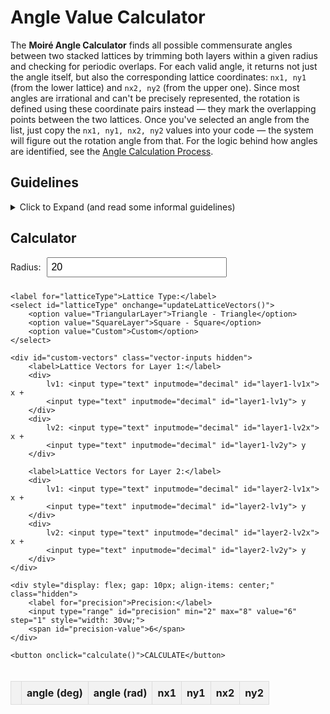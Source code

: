 <style>
    .input-form {
        display: flex;
        flex-direction: column;
        gap: 10px;
        margin-bottom: 20px;
    }

    input,
    select,
    button {
        font-size: 16px;
        padding: 5px;
    }

    button {
        cursor: pointer;
        background-color: rgb(41, 128, 185);
        color: white;
        border: none;
        padding: 10px;
    }

    table {
        width: 100%;
        border-collapse: collapse;
        margin-top: 20px;
    }

    th,
    td {
        padding: 8px;
        text-align: center;
        border: 1px solid #ddd;
    }

    thead {
        background-color: #f2f2f2;
    }

    .hidden {
        display: none;
    }

    .vector-inputs input {
        width: 80px;
        margin: 5px;
    }

    #end,
    #start {
        border: 1px solid #000;
        border-radius: 5px;
        padding: 8px;
        width: 100px;
        font-size: 16px;
    }
</style>








# Angle Value Calculator

The **Moiré Angle Calculator** finds all possible commensurate angles between two stacked lattices by trimming both layers within a given radius and checking for periodic overlaps. For each valid angle, it returns not just the angle itself, but also the corresponding lattice coordinates: `nx1, ny1` (from the lower lattice) and `nx2, ny2` (from the upper one). Since most angles are irrational and can't be precisely represented, the rotation is defined using these coordinate pairs instead — they mark the overlapping points between the two lattices. Once you've selected an angle from the list, just copy the `nx1, ny1, nx2, ny2` values into your code — the system will figure out the rotation angle from that. For the logic behind how angles are identified, see the [Angle Calculation Process](angle_calculation_process.md).

## Guidelines

<details>
    <summary>Click to Expand (and read some informal guidelines)</summary>

    <ul>
        <li>
          You must choose a <strong>radius</strong> which defines the size of the circular region around the origin. Both upper and lower lattices are cut using this radius.
        </li>
      
        <li>
          <strong>Currently supported systems</strong>:
          <ul>
            <li>Triangular on triangular.</li>
            <li>Square on square.</li>
            <li>
              A <strong>custom mode</strong> allows arbitrary lattice vectors for each layer. This is experimental and <strong>not reliable</strong> — results may include:
              <ul>
                <li>Wrong or nonsensical outputs.</li>
                <li>UI freezing or crashing.</li>
                <li>Unexpected behavior.</li>
              </ul>
              But if you're feeling lucky (or brave), and you believe the setup (as described in <a href="angle_calculation_process.md">Angle Calculation Process</a>) <em>should</em> give meaningful results, here are some patterns that <em>might</em> work:
              <ol>
                <li>Both lattice angles are exact divisors of 360°</li>
                <li>Both layers are identical (same vectors)</li>
                <li>If 2 is broken, at least one layer's vectors are integer multiples of the other</li>
              </ol>
              Even then, <strong>no guarantee</strong> that the angles found are correct or meaningful — use at your own risk. After all, uncertainty is the fuel of research, right? 😉
            </li>
          </ul>
        </li>
      
        <li><strong>Larger radius → more points → more precise and smaller angles</strong>, but slower.</li>
        <li><strong>Smaller radius → faster results</strong>, but you will only see larger angles.</li>
      </ul>      

</details>










## Calculator

<div class="input-form">
    <div style="display: flex; gap: 10px; align-items: center;">
        <label for="radius">Radius:</label>
        <input type="number" id="radius" value="20" style="width: 30vw;" step="any" min="0">
    </div>    

    <label for="latticeType">Lattice Type:</label>
    <select id="latticeType" onchange="updateLatticeVectors()">
        <option value="TriangularLayer">Triangle - Triangle</option>
        <option value="SquareLayer">Square - Square</option>
        <option value="Custom">Custom</option>
    </select>

    <div id="custom-vectors" class="vector-inputs hidden">
        <label>Lattice Vectors for Layer 1:</label>
        <div>
            lv1: <input type="text" inputmode="decimal" id="layer1-lv1x"> x +
            <input type="text" inputmode="decimal" id="layer1-lv1y"> y
        </div>
        <div>
            lv2: <input type="text" inputmode="decimal" id="layer1-lv2x"> x +
            <input type="text" inputmode="decimal" id="layer1-lv2y"> y
        </div>

        <label>Lattice Vectors for Layer 2:</label>
        <div>
            lv1: <input type="text" inputmode="decimal" id="layer2-lv1x"> x +
            <input type="text" inputmode="decimal" id="layer2-lv1y"> y
        </div>
        <div>
            lv2: <input type="text" inputmode="decimal" id="layer2-lv2x"> x +
            <input type="text" inputmode="decimal" id="layer2-lv2y"> y
        </div>
    </div>

    <div style="display: flex; gap: 10px; align-items: center;" class="hidden">
        <label for="precision">Precision:</label>
        <input type="range" id="precision" min="2" max="8" value="6" step="1" style="width: 30vw;">
        <span id="precision-value">6</span>
    </div>   

    <button onclick="calculate()">CALCULATE</button>
</div>



<table id="results-table">
    <thead>
        <tr>
            <th></th>
            <th>angle (deg)</th>
            <th>angle (rad)</th>
            <th>nx1</th>
            <th>ny1</th>
            <th>nx2</th>
            <th>ny2</th>
        </tr>
    </thead>
    <tbody id="results-body">
        <!-- Generated results will be displayed here -->
    </tbody>
</table>
</div>

<!-- <script src="assets/script_find_theta.js"></script> -->


<script>

    let root3 = Math.sqrt(3);

    const latticeDefaults = {
        HexagonalLayer: [1, 0, 0.5, root3 / 2],
        SquareLayer: [1, 0, 0, 1],
        RhombusLayer: [1, 0, 0.5, root3 / 2],
        TriangularLayer: [1, 0, 0.5, root3 / 2],
        KagomeLayer: [1, 0, 0.5, root3 / 2],
    };

    document.getElementById("precision").addEventListener("input", function() {
        document.getElementById("precision-value").textContent = this.value;
    });

    function updateLatticeVectors() {
        const type = document.getElementById("latticeType").value;
        const customDiv = document.getElementById("custom-vectors");
    
        if (type === "Custom") {
            customDiv.classList.remove("hidden");
        } else {
            customDiv.classList.add("hidden");
    
            const vec = latticeDefaults[type] || [1, 1, 1, 1];
    
            // Set both layers with the same vectors
            document.getElementById("layer1-lv1x").value = vec[0];
            document.getElementById("layer1-lv1y").value = vec[1];
            document.getElementById("layer1-lv2x").value = vec[2];
            document.getElementById("layer1-lv2y").value = vec[3];
    
            document.getElementById("layer2-lv1x").value = vec[0];
            document.getElementById("layer2-lv1y").value = vec[1];
            document.getElementById("layer2-lv2x").value = vec[2];
            document.getElementById("layer2-lv2y").value = vec[3];
        }
    }
    

    // function gcd(x, y) {
    //     if (y === 0) return x;
    //     else return gcd(y, x % y);
    // }

    function calculate() {
        const radius = parseInt(document.getElementById("radius").value);
    
        const layer1Vectors = [
            parseFloat(document.getElementById("layer1-lv1x").value),
            parseFloat(document.getElementById("layer1-lv1y").value),
            parseFloat(document.getElementById("layer1-lv2x").value),
            parseFloat(document.getElementById("layer1-lv2y").value)
        ];
    
        const layer2Vectors = [
            parseFloat(document.getElementById("layer2-lv1x").value),
            parseFloat(document.getElementById("layer2-lv1y").value),
            parseFloat(document.getElementById("layer2-lv2x").value),
            parseFloat(document.getElementById("layer2-lv2y").value)
        ];

        const precision = parseInt(document.getElementById("precision").value);
    
        // console.log(radius, layer1Vectors, layer2Vectors);
    
        const results = find_values(radius, layer1Vectors, layer2Vectors, tol=precision);
    
        console.log(results);
        console.log("Number of results:", results.length);
        displayResults_(results);
    }
    
    

    // function find_values(start, end, layer1Vectors, layer2Vectors) {
    //     const [a1x, a1y, b1x, b1y] = layer1Vectors;
    //     const [a2x, a2y, b2x, b2y] = layer2Vectors;
    //     const dot = (v1, v2) => v1[0] * v2[0] + v1[1] * v2[1];
    //     const norm = (v) => Math.sqrt(v[0] * v[0] + v[1] * v[1]);
    //     const results = [];
    //     for (let a = start; a <= end; a++) {
    //         for (let b = start; b <= end; b++) {
    //             if (a >= b || a < 1) continue;  // checks
    //             const one = [a * a1x + b * b1x, a * a1y + b * b1y];
    //             const two = [b * a2x + a * b2x, b * a2y + a * b2y];
    //             const c = dot(one, two) / (norm(one) * norm(two));
    //             const thetaRad = Math.acos(c);
    //             const thetaDeg = (thetaRad * 180) / Math.PI;
    //             if (gcd(a, b) !== 1) continue;  // checks
    //             results.push([thetaDeg.toFixed(8), thetaRad.toFixed(8), a, b]);
    //         }
    //     }
    //     results.sort((x, y) => x[0] - y[0]);
    //     return results;
    // }

    function calc_indices(p, lv1, lv2) {
        const [a, b] = lv1;
        const [c, d] = lv2;
        const [x, y] = p;
        const det = (a * d - b * c);
        const nx = (d * x - c * y) / det;
        const ny = (a * y - b * x) / det;

        if (Math.abs(Math.round(nx) - nx) > 1e-5 || Math.abs(Math.round(ny) - ny) > 1e-5) {
            throw new Error(`Calculation error for indices: ${nx}, ${ny}`);
        }

        return [Math.round(nx), Math.round(ny)];
    }

    function generate_lattice_points(lv1, lv2, radius) {
        const points = [];
        const maxGridSize = Math.floor(radius / Math.abs(lv2[1])) + 5;

        // console.log(radius, lv1, lv2, maxGridSize);

        for (let i = -maxGridSize; i <= maxGridSize; i++) {
            for (let j = -maxGridSize; j <= maxGridSize; j++) {
                // console.log(i, j);
                const point = [i * lv1[0] + j * lv2[0], i * lv1[1] + j * lv2[1]];
                const dist = Math.sqrt(point[0] ** 2 + point[1] ** 2);
                if (dist <= radius) points.push(point);
            }
        }

        return points;
    }

    function angle_from_x(p) {
        return Math.atan2(p[1], p[0]) * 180 / Math.PI;
    }

    function process_lattice(points, tol) {
        const distances = points.map(p => Math.hypot(p[0], p[1]));
        const distMap = new Map();

        // console.log(distMap);

        for (let i = 0; i < points.length; i++) {
            const d = parseFloat(distances[i].toFixed(tol));
            if (!distMap.has(d)) distMap.set(d, {});
            distMap.get(d)[i] = points[i];
        }

        return [distMap, new Set([...distMap.keys()])];
    }

    function find_values(radius, layer1Vectors, layer2Vectors, tol = 6) {

        const [a1x, a1y, b1x, b1y] = layer1Vectors;
        const [a2x, a2y, b2x, b2y] = layer2Vectors;

        if (JSON.stringify(layer1Vectors) !== JSON.stringify(layer2Vectors)) {
            alert("Vectors are not identical!");
        }

        const lv1 = [a1x, a1y];
        const lv2 = [b1x, b1y];

        const lattice1 = generate_lattice_points(lv1, lv2, radius);
        const lattice2 = generate_lattice_points(lv1, lv2, radius);

        const [dict1, dist_set1] = process_lattice(lattice1, tol);
        const [dict2, dist_set2] = process_lattice(lattice2, tol);

        const common_dists = [...dist_set1].filter(d => dist_set2.has(d)).sort((a, b) => a - b).slice(1);

        const angle_dict = {};
        const lattice_angle = angle_from_x(lv2) - angle_from_x(lv1);

        const isValidTheta = (theta) => theta > 0 && theta < lattice_angle;

        for (const d of common_dists) {
            // console.log(d)
            const pts1 = Object.values(dict1.get(d)).filter(p => isValidTheta(angle_from_x(p)));
            const pts2 = Object.values(dict2.get(d)).filter(p => isValidTheta(angle_from_x(p)));

            for (const p1 of pts1) {
                const theta1 = parseFloat(angle_from_x(p1).toFixed(tol));

                for (const p2 of pts2) {
                    const theta2 = parseFloat(angle_from_x(p2).toFixed(tol));
                    const angle = parseFloat((theta2 - theta1).toFixed(tol));

                    if (
                        theta2 <= theta1 ||
                        angle < Math.pow(10, -tol) ||
                        (angle in angle_dict && theta1 >= parseFloat(angle_from_x(angle_dict[angle][0]).toFixed(tol)))
                    ) continue;

                    angle_dict[angle] = [p1, p2];
                }
            }
        }

        const results = Object.keys(angle_dict).sort((a, b) => parseFloat(a) - parseFloat(b)).map(k => {
            const [p1, p2] = angle_dict[k];
            const thetaRad = (parseFloat(k) * Math.PI) / 180;
            const thetaDeg = parseFloat(k);
            const [i1, j1] = calc_indices(p1, lv1, lv2);
            const [i2, j2] = calc_indices(p2, lv1, lv2);
            return [thetaDeg.toFixed(tol), thetaRad.toFixed(tol), i1, j1, i2, j2];
        });

        return results;
    }

    function displayResults_(results) {
        const resultsBody = document.getElementById("results-body");
        resultsBody.innerHTML = ""; // Clear previous results
        results.forEach((tuple, index) => {
            const row = document.createElement("tr");
            const cell = document.createElement("td");
            cell.textContent = index + 1;  // add the index
            row.appendChild(cell);
            tuple.forEach(value => {
                const cell = document.createElement("td");
                cell.textContent = value;
                row.appendChild(cell);
            });
            resultsBody.appendChild(row);
        });
    }

    updateLatticeVectors('layer1');
    updateLatticeVectors('layer2');

</script>